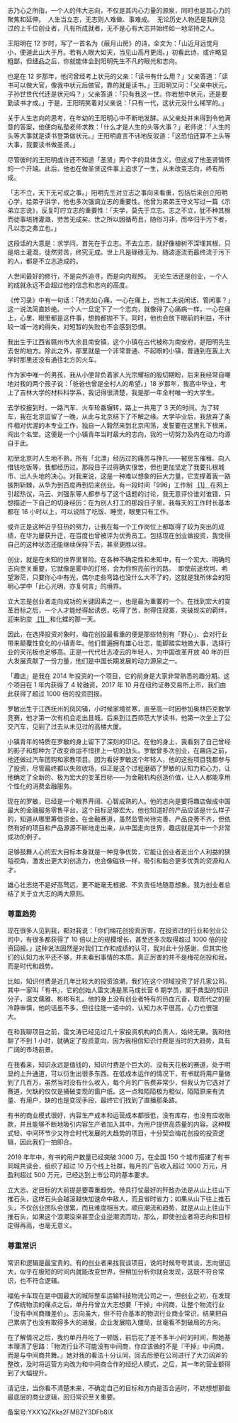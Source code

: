 志乃心之所指，一个人的伟大志向，不仅是其内心力量的源泉，同时也是其心力的聚焦和延伸。  人生当立志，无志则人难做、事难成。  无论历史人物还是我所见过的上千位创业者，凡有所成就者，无不是心有大志并始终如一地坚持之人。 

王阳明在 12 岁时，写了一首名为《蔽月山房》的诗，全文为：「山近月远觉月小，便道此山大于月。若有人眼大如天，当见山高月更阔。」初看此诗，或许略显粗鄙，但细品之后，你就能体会到阳明先生不凡的眼光和志向。 

也是在 12 岁那年，他问曾经考上状元的父亲：「读书有什么用？」父亲答道：「读书可以做大官，像我中状元后做官，靠的就是读书。」王阳明又问：「父亲中状元，子孙世世代代还是状元吗？」父亲答道：「只有我这一世。你若想中状元，还是要勤读书才成。」于是，王阳明笑着对父亲说：「只有一代，这状元没什么稀罕的。」 

关于人生志向的思考，在年幼的王阳明心中不断地发酵。从父亲处并未得到令他满意的答案，他便向私塾老师求教：「什么才是人生的头等大事？」老师说：「人生的头等大事就是读书登第做状元。」王阳明直言不讳地反驳道：「这恐怕还算不上头等大事，我要读书做圣贤。」 

尽管彼时的王阳明或许还不知道「圣贤」两个字的具体含义，但这成了他圣贤情怀的一个开端。此后，他也在做圣贤这件事上追求了一生，从未改变志向，终有所成。 

「志不立，天下无可成之事。」阳明先生对立志之事向来看重，包括后来创立阳明心学，给弟子讲学，他也多次强调立志的重要性。他曾为弟弟王守文写过一篇《示弟立志说》，反复叮咛立志的重要性：「夫学，莫先于立志。志之不立，犹不种其根而徒事培拥灌溉，劳苦无成矣。世之所以因循苟且，随俗习非，而卒归于污下者，凡以志之弗立也。」 

这段话的大意是：求学问，首先在于立志。不去立志，就好像植树不深埋其根，只是培土灌溉，徒然劳苦，终究无成。世上凡是碌碌无为、随波逐流而最终流于污下的人，都是不立志造成的。 

人世间最好的修行，不是向外追寻，而是向内观照。  无论生活还是创业，一个人的成就永远不会超过他的信念和志向的高度。 

《传习录》中有一句话：「持志如心痛，一心在痛上，岂有工夫说闲话、管闲事？」这一说法简直妙绝。一个人一旦定下了一个志向，就像得了心痛病一样，一心在痛上，心里、眼里都是这件事，想抛都抛不下。同时，他也会放下眼前的利益，不计较一城一池的得失，对短暂的失败也不会感到恐惧。 

我出生于江西省赣州市大余县南安镇，这个小镇在古代被称为南安府，是阳明先生去世的地方。除此之外，那里就是一个非常普通、不起眼的小镇，普通到在我上大学时那里还没有通往北方的火车。 

作为家中唯一的男孩，我从小便背负着家人光宗耀祖的殷切期盼，后来我经常自嘲地对我的两个孩子说：「爸爸也曾是全村人的希望。」18 岁那年，我高中毕业，考上了吉林大学的材料科学系，我记得很清楚，我是那一年全村唯一的大学生。 

去学校报到时，一路汽车、火车轮番辗转，路上一共用了 3 天的时间。为了转车，我在北京逗留了一晚，从此与北京结下了不解之缘。大学毕业后，我放弃了条件相对优渥的本专业工作，独自一人毅然来到北京闯荡，发誓要在这里扎下根来，闯出个名堂。这便是一个小镇青年当时最大的志向，我的一切努力及内在动力均源自于此。 

初至北京时人生地不熟，所有「北漂」经历过的痛苦与挣扎——被房东催租、向人借钱吃饭等，我都经历过。那段日子过得确实很苦，但也更加坚定了我要扎根城市、出人头地的决心。对我来说，这是一种难以想象的巨大力量，它支撑着我一路披荆斩棘，从华为到百度再到后来创业。有一段时间「996」工作制  [ \[1\]   ](#comment_4604)在网上引起热议，马云、刘强东等人都参与了这个话题的讨论，我无意评价谁对谁错，只想描述一下自己的切身经历：在为别人打工的那段日子里，我每天的工作时长基本都在 16 小时以上，可以说除了吃饭、睡觉，眼里只有工作。 

或许正是这种近乎狂热的努力，让我在每一个工作岗位上都取得了较为突出的成绩，在华为屡获升迁，在百度也曾被评为优秀员工。包括现在创业做投资，我觉得自己的这种状态还能继续保持下去，甚至更胜以往。 

创业，就是在未知的世界里冒险。在各种不确定性和未知中，有一个宏大、明确的志向至关重要，它就像是雾中的灯塔，会为你照亮前行的路。  即使前途坎坷、希望渺茫，只要你心中有光，偶尔走些弯路也没什么大不了的，这就是我所体会的阳明心学中「此心光明，亦复何言」的境界。  

立大志是创业者走向成功的关键因素之一，也是最为重要的一个。在找到宏大的变革目标之后，一个人才能经得起诱惑，吃得了苦，耐得住寂寞，突破现实的羁绊，迎来豹变  [ \[1\]   ](#comment_4656)和化蝶的那一天。 

因此，在选择投资对象时，梅花创投最看重的便是那些特别有「野心」、会对行业带来颠覆性变化的小镇青年。他们普遍拥有雄心壮志，能脚踏实地做大事，选择行业的天花板也足够高。正是一代代壮志凌云的年轻人，为中国改革开放 40 年的巨大发展贡献了一份力量，他们是中国长期发展的动力源泉之一。 

「趣店」是我在 2014 年投资的一个项目，它的前身是大家非常熟悉的趣分期。这个项目在 1 年内获得了 4 轮融资，2017 年 10 月在纽约证券交易所上市，我们由此获得了超过 1000 倍的投资回报。 

罗敏出生于江西抚州的凤冈镇，小时候家境贫寒，直至高一时因参加奥林匹克数学竞赛，他才第一次有机会走出县城。后来到江西师范大学读书，他第一次坐上了公交汽车，见到了过去从未见过的高楼大厦。 

小镇青年的特质在罗敏的身上留下了深刻的印记。在他的身上，我看到了自己曾经的影子和那种为了改变命运不惜拼上一切的劲头。罗敏曾多次创业，在趣店之前，他还做过汽车团购和家教项目。因为看好罗敏这个年轻人，他的这些项目我都参与了投资，尽管最终都以失败收场，但正是这个过程磨砺了罗敏的认知力和心力，让他确定了全新的、极为宏大的变革目标——为金融机构创造价值，让人人都能享用个性化的消费金融服务。 

现在的罗敏，已经是一个眼界开阔、心智成熟的人。他的志向是要将趣店做成中国最大的金融服务零售平台，这个目标足够宏大，他也知道好的产品应该是什么样子的，知道从哪里筹借资金。在金融赛道，虽然监管尚待完善、产品良莠不齐，但依然有好的项目和产品源源不断地走出来，从中国走向世界，趣店就是其中一个非常成功的例子。 

足够鼓舞人心的宏大目标本身就是一种竞争优势，它能让创业者走出个人利益的狭隘视角，激发出更大的创造力，也会像磁铁一样，吸引和黏合更多优秀的资源和人才。 

雄心壮志绝不是好高骛远，更不能毫无根据、不负责任地随意想象。我为创业者总结了关于立大志的两大原则。 

### 尊重趋势 

现在很多人见到我，都对我说：「你们梅花创投真厉害，在投资过的行业和创业公司中，有很多都获得了 10 倍以上的规模增长，甚至还多次取得超过 1000 倍的投资回报。」这种说法固然是对我们工作和成绩的认可，我对此十分感谢，但其实他们的认知力水平还不够，并未看到事情的本质。真正厉害的并不是梅花创投和我，而是时代和趋势。 

比如，知识付费是近几年比较大的投资浪潮，我们在这个领域投资了好几家公司。其中一家叫「有书」，它的创始人雷文涛是黑马成长营 6 期学员，属于典型的知识分子，温文儒雅、彬彬有礼。他的身上没有创业者特有的热血亢奋，取而代之的是冷静审慎，他的话虽不多，但往往能一语中的，认知力水平很高，心力也很强大。 

在和我聊项目之前，雷文涛已经见过几十家投资机构的负责人，始终无果。我和他聊了不到 1 小时，就确定了投资意向，因为我相信知识付费是当时的大趋势，具有广阔的市场前景。 

在我看来，知识永远是值钱的，知识付费是个巨大的、没有天花板的赛道，处于明显的上升通道，可以衍生出很多东西。在低成本运作的情况下，有书就将用户量做到了几百万，虽然当时没有什么收入，每个月的广告费非常少，但我认为它选对了赛道，欠缺的仅仅是捅破变现的窗户纸。这一点和陌陌极为相似，陌陌原来有流量、有用户，缺的也是变现手段，最终它们找到了直播那条路。 

有书的商业模式很好，内容生产成本和运营成本都很低，没有库存，也没有应收账款，并且能够不断地吸引内容生产者加入其中，为用户提供高质量的内容。这种模式轻、中间环节少又符合时代发展的大趋势的项目，十分契合梅花创投的投资逻辑，因此我们一拍即合。 

2019 年年中，有书的用户数量已经突破 3000 万，在全国 150 个城市搭建了有书同城共读会，组织了超过 10 万个线上社群，每月的广告收入超过 1000 万元，月盈利超过 500 万元，已经达到上市公司的基本要求。 

立大志、定目标的大前提是要尊重趋势。带兵打仗最好的歼敌办法是从山上往山下推石头，这样石头会越滚越快加速命中敌人，而且省时省力；如果从山下往上推石头，不仅创业团队会很累，而且难度相当大。顺应潮流和趋势，就是从山上往山下推石头，如果这个浪潮没来甚至企业逆潮流而动，那么，即使创业者将志向和目标定得再高，也毫无意义。 

### 尊重常识 

常识和逻辑是最宝贵的。有的创业者来找我谈项目，说的时候夸夸其谈，志向很远大，似乎在极短的时间内就能改变世界，但稍加分析你就会发现，这既不符合常识，也不符合逻辑。 

福佑卡车现在是中国最大的城际整车运输科技物流公司之一，但创业之初，在发现了传统物流的痛点之后，单丹丹曾立大志想要「干掉」中间商，让整个物流行业「没有中间商赚差价」。志向虽大，但不符合基本的物流行业商业常识，结果把自己累病了也没有取得多大的进展，企业发展陷入僵局，丝毫看不到破局的方向。 

在了解情况之后，我约单丹丹吃了一顿饭，前后花了差不多半小时的时间，帮她基本理清了思路：「物流行业不可能没有中间商，你应该做的不是『干掉』中间商，而是与中间商共舞。」她对我的看法十分认同，回去后便在公司进行了大刀阔斧的整改，及时将运营方向改为和中间商合作的经纪人模式，之后，其一年的营业额得到了大幅提升。 

请记住，当你看不清楚未来，不确定自己的目标和方向是否合适时，不妨想想那些最底层的商业逻辑，回归常识至关重要。 

备案号:YXX1QZKka2FMBZY3DFb8lX